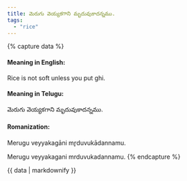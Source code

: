 ```yaml
---
title: మెరుగు వెయ్యకగాని మృదువుకాదన్నము.
tags:
  - "rice"
---
```


{% capture data %}
#### Meaning in English:
Rice is not soft unless you put ghi.

#### Meaning in Telugu:
మెరుగు వెయ్యకగాని మృదువుకాదన్నము.

#### Romanization:
Merugu veyyakagāni mr̥duvukādannamu.

Merugu veyyakagani mrduvukadannamu.
{% endcapture %}

{{ data | markdownify }}

